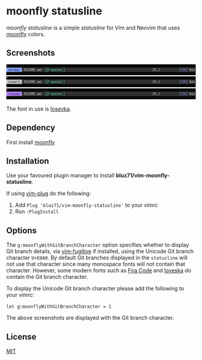 moonfly statusline
==================

*moonfly statusline* is a simple *statusline* for Vim and Neovim that uses
[moonfly](https://github.com/bluz71/vim-moonfly-colors) colors.

Screenshots
-----------

<img width="900" alt="normal" src="https://raw.githubusercontent.com/bluz71/misc-binaries/master/moonfly/moonfly_normal.png">

<img width="900" alt="insert" src="https://raw.githubusercontent.com/bluz71/misc-binaries/master/moonfly/moonfly_insert.png">

<img width="900" alt="visual" src="https://raw.githubusercontent.com/bluz71/misc-binaries/master/moonfly/moonfly_visual.png">

The font in use is [Iosevka](https://github.com/be5invis/Iosevka).

Dependency
----------

First install [moonfly](https://github.com/bluz71/vim-moonfly-colors)

Installation
------------

Use your favoured plugin manager to install **bluz71/vim-moonfly-statusline**.

If using [vim-plug](https://github.com/junegunn/vim-plug) do the following:

1. Add `Plug 'bluz71/vim-moonfly-statusline'` to your *vimrc*
2. Run `:PlugInstall`

Options
-------

The `g:moonflyWithGitBranchCharacter` option specifies whether to display Git
branch details, via [vim-fugitive](https://github.com/tpope/vim-fugitive) if
installed, using the Unicode Git branch character `U+E0A0`. By default Git
branches displayed in the `statusline` will not use that character since many
monospace fonts will not contain that character. However, some modern fonts
such as [Fira Code](https://github.com/tonsky/FiraCode) and
[Ioveska](https://github.com/be5invis/Iosevka) do contain the Git branch
character.

To display the Unicode Git branch character please add the following to your
*vimrc*:

```viml
let g:moonflyWithGitBranchCharacter = 1
```

The above screenshots are displayed with the Git branch character.

License
-------

[MIT](https://opensource.org/licenses/MIT)
